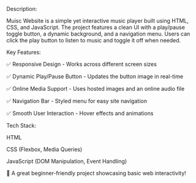 Description:

Muisc Website is a simple yet interactive music player built using HTML, CSS, and JavaScript. The project features a clean UI with a play/pause toggle button, a dynamic background, and a navigation menu. Users can click the play button to listen to music and toggle it off when needed.

Key Features:

✅ Responsive Design - Works across different screen sizes

✅ Dynamic Play/Pause Button - Updates the button image in real-time

✅ Online Media Support - Uses hosted images and an online audio file

✅ Navigation Bar - Styled menu for easy site navigation

✅ Smooth User Interaction - Hover effects and animations

Tech Stack:

HTML

CSS (Flexbox, Media Queries)

JavaScript (DOM Manipulation, Event Handling)

🚀 A great beginner-friendly project showcasing basic web interactivity!
